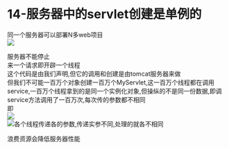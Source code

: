 # 14-服务器中的servlet创建是单例的

同一个服务器可以部署N多web项目<br />![](https://cdn.nlark.com/yuque/0/2019/png/349894/1562675687402-357ffb90-57de-45c4-8764-67f2702b77e1.png#align=left&display=inline&height=377&originHeight=1039&originWidth=2289&status=done&width=831)

服务器不能停止<br />来一个请求即开辟一个线程<br />这个代码是由我们声明,但它的调用和创建是由tomcat服务器来做<br />但我们不可能一百万个对象创建一百万个MyServlet,这一百万个线程都在调用service,一百万个线程拿到的是同一个实例化对象,但操纵的不是同一份数据,即调service方法调用了一百万次,每次传的参数都不相同<br />即<br />![](https://cdn.nlark.com/yuque/0/2019/png/349894/1562675687511-667051e6-a955-4ec9-b070-645babdd4d30.png#align=left&display=inline&height=387&originHeight=925&originWidth=1987&status=done&width=831)<br />![](https://cdn.nlark.com/yuque/0/2019/png/349894/1562675687621-bc5c2d62-a171-4e3c-b3d5-6e9d81e4012d.png#align=left&display=inline&height=393&originHeight=1005&originWidth=2125&status=done&width=831)各个线程传递各的参数,传递实参不同,处理的就各不相同

浪费资源会降低服务器性能






